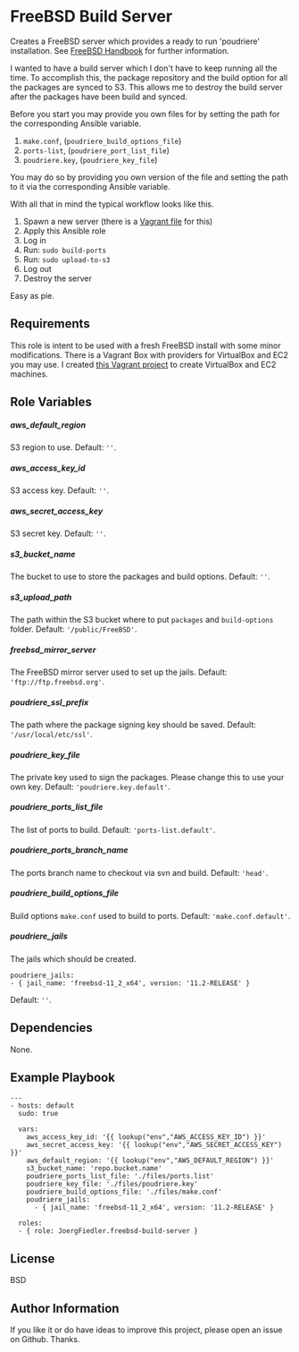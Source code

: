 FreeBSD Build Server 
====================

Creates a FreeBSD server which provides a ready to run 'poudriere' installation. See [FreeBSD Handbook](https://www.freebsd.org/doc/handbook/ports-poudriere.html) for further information.

I wanted to have a build server which I don't have to keep running all the time. To accomplish this, the package repository and the build option for all the packages are synced to S3. This allows me to destroy the build server after the packages have been build and synced.

Before you start you may provide you own files for by setting the path for the corresponding Ansible variable.

1. `make.conf`, (`poudriere_build_options_file`)
1. `ports-list`, (`poudriere_port_list_file`)
1. `poudriere.key`, (`poudriere_key_file`)

You may do so by providing you own version of the file and setting the path to it via the corresponding Ansible variable.

With all that in mind the typical workflow looks like this.

1. Spawn a new server (there is a [Vagrant file](https://github.com/JoergFiedler/freebsd-build-machine/) for this)
1. Apply this Ansible role
1. Log in
1. Run: `sudo build-ports`
1. Run: `sudo upload-to-s3`
1. Log out
1. Destroy the server

Easy as pie.

Requirements
------------

This role is intent to be used with a fresh FreeBSD install with some minor modifications. There is a 
Vagrant Box with providers for VirtualBox and EC2 you may use. I created [this Vagrant project](https://github.com/JoergFiedler/freebsd-build-machine) to create VirtualBox and EC2 machines.

Role Variables
--------------

##### aws_default_region
S3 region to use. Default: `''`.

##### aws_access_key_id
S3 access key. Default: `''`.

##### aws_secret_access_key
S3 secret key. Default: `''`.

##### s3_bucket_name
The bucket to use to store the packages and build options. Default: `''`.

##### s3_upload_path
The path within the S3 bucket where to put `packages` and `build-options` folder. Default: `'/public/FreeBSD'`.

##### freebsd_mirror_server
The FreeBSD mirror server used to set up the jails. Default: `'ftp://ftp.freebsd.org'`.

##### poudriere_ssl_prefix
The path where the package signing key should be saved. Default: `'/usr/local/etc/ssl'`.

##### poudriere_key_file
The private key used to sign the packages. Please change this to use your own key. Default: `'poudriere.key.default'`.

##### poudriere_ports_list_file
The list of ports to build. Default: `'ports-list.default'`.

##### poudriere_ports_branch_name
The ports branch name to checkout via svn and build. Default: `'head'`.

##### poudriere_build_options_file
Build options `make.conf` used to build to ports. Default: `'make.conf.default'`.

##### poudriere_jails
The jails which should be created.

    poudriere_jails:
    - { jail_name: 'freebsd-11_2_x64', version: '11.2-RELEASE' }

Default: `''`.

Dependencies
------------

None.

Example Playbook
----------------

    ---
    - hosts: default
      sudo: true

      vars:
        aws_access_key_id: '{{ lookup("env","AWS_ACCESS_KEY_ID") }}'
        aws_secret_access_key: '{{ lookup("env","AWS_SECRET_ACCESS_KEY") }}'
        aws_default_region: '{{ lookup("env","AWS_DEFAULT_REGION") }}'
        s3_bucket_name: 'repo.bucket.name'
        poudriere_ports_list_file: './files/ports.list'
        poudriere_key_file: './files/poudriere.key'
        poudriere_build_options_file: './files/make.conf'
        poudriere_jails:
          - { jail_name: 'freebsd-11_2_x64', version: '11.2-RELEASE' }

      roles:
      - { role: JoergFiedler.freebsd-build-server }

License
-------

BSD

Author Information
------------------

If you like it or do have ideas to improve this project, please open an issue on Github. Thanks.

